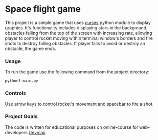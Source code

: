 # Space flight game

This project is a simple game that uses [curses](https://docs.python.org/3/library/curses.html) python module to display graphics. It's functionality includes displaying stars in the background, obstacles falling from the top of the screen with increasing rate, allowing player to control rocket moving within terminal window's borders and fire shots to destroy falling obstacles. If player fails to avoid or destroy an obstacle, the game ends.

### Usage

To run the game use the following command from the project directory:
```
python3 main.py
```

### Controls

Use arrow keys to control rocket's movement and spacebar to fire a shot.

### Project Goals

The code is written for educational purposes on online-course for web-developers [Devman](https://dvmn.org).
